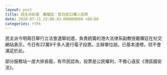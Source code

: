 ```yaml
---
layout: post
title: 民主派初選　戴耀廷：首日逾22萬人投票
date: 2020-07-11 22:06:43.000000000 +08:00
categories: rthk
---
```


民主派今明兩日舉行立法會選舉初選，負責統籌的港大法律系副教授戴耀廷在社交網站表示，今日有22萬8千多人進行電子投票。主辦單位說，已基本達標，但不會滿足於此。

部分服務站一度大排長龍，有市民認為，投票是公民權利，不擔心違反《港區國安法》。
